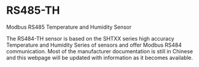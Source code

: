 # RS485-TH
Modbus RS485 Temperature and Humidity Sensor

The RS484-TH sensor is based on the SHTXX series high accuracy Temperature and Humidity Series of sensors and offer  Modbus RS484 communication. Most of the manufacturer documentation is still in Chinese and this webpage will be updated with information as it becomes available.
